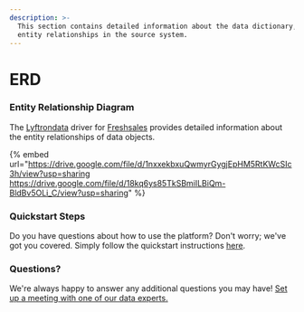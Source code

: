 ```yaml
---
description: >-
  This section contains detailed information about the data dictionary, and
  entity relationships in the source system.
---
```


# ERD

### Entity Relationship Diagram

The [Lyftrondata](https://www.lyftrondata.com/) driver for [Freshsales](https://www.lyftrondata.com/integration/sales-analytics/freshsales//) provides detailed information about the entity relationships of data objects.

{% embed url="https://drive.google.com/file/d/1nxxekbxuQwmyrGygjEpHM5RtKWcSIc3h/view?usp=sharing 
https://drive.google.com/file/d/18kq6ys85TkSBmiILBiQm-BldBv5OLi_C/view?usp=sharing" %}
### Quickstart Steps

Do you have questions about how to use the platform? Don't worry; we've got you covered. Simply follow the quickstart instructions [here](../../../../quickstart-steps.md).

### Questions? <a href="#questions" id="questions"></a>

We're always happy to answer any additional questions you may have! [Set up a meeting with one of our data experts.](https://www.lyftrondata.com/book-a-meeting/)

